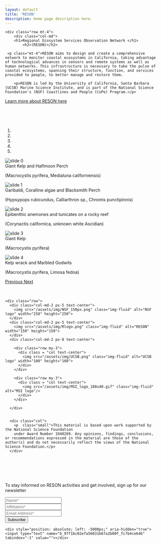 ```yaml
---
layout: default
title: 'RESON'
description: Home page description here.
---
```

<style>
@media(min-width: 1250px) {
  #home-nav img {
    height: 100px !important;
    margin-top: -50px !important;
    margin-left: 20px;
  }
}
</style>

<div id="main-container">

<div class="container-fluid">

<!-- how to set cols: pages can vary the col widths; for full-width total should = 12. 
    if you don't specify width, cols will be split evenly over the viewport
	     col-md scales up (med to large desktops), and automatically stacks on phones and tablets (within the row). -->

    <div class="row mt-4">
        <div class="col-md">
        <h1>Regional Ecosystem Services Observation Network </h1>
            <h2>(RESON)</h2>

     <p class="mt-4">RESON aims to design and create a comprehensive network to monitor coastal ecosystems in California, taking advantage of technological advances in sensors and remote systems as well as human networks. This infrastructure is necessary to take the pulse of coastal ecosystems, spanning their structure, function, and services provided to people, to better manage and restore them. 
</p> 

        <p>RESON is led by the University of California, Santa Barbara (UCSB) Marine Science Institute, and is part of the National Science Foundation's (NSF) Coastlines and People (CoPe) Program.</p>


   <p> <a href="{{ site.baseurl }}/about">Learn more about RESON here</a> </p>


  </div>

<div class="col-md">
<br/>
<br/>
<br/>

<div id="carouselExampleIndicators" class="carousel slide" data-ride="carousel">
  <ol class="carousel-indicators">
    <li data-target="#carouselExampleIndicators" data-slide-to="0" class="active"></li>
    <li data-target="#carouselExampleIndicators" data-slide-to="1"></li>
    <li data-target="#carouselExampleIndicators" data-slide-to="2"></li>
    <li data-target="#carouselExampleIndicators" data-slide-to="3"></li>
    <li data-target="#carouselExampleIndicators" data-slide-to="4"></li>

  </ol>
  <div class="carousel-inner">
    <div class="carousel-item active">
      <img class="d-block w-100" src="/assets/img/0096_1000px.jpg" alt="slide 0">
      <div class="carousel-caption d-none d-md-block">
        <div class="title">Giant Kelp and Halfmoon Perch</div>
        <p class="subtitle font-italic">(Macrocystis pyrifera, Medialuna californiensis)</p>
      </div>
     </div>
     <div class="carousel-item">
      <img class="d-block w-100" src="/assets/img/0573_1000px.jpg" alt="slide 1">
      <div class="carousel-caption d-none d-md-block">
        <div class="title">Garibaldi, Coralline algae and Blacksmith Perch</div>
        <p class="subtitle font-italic">(Hypsypops rubicundus, Calliarthron sp., Chromis punctipinnis)</p>
      </div>
    </div>
    <div class="carousel-item">
      <img class="d-block w-100" src="/assets/img/rocky_reef_scdi_1000.jpg" alt="slide 2">
      <div class="carousel-caption d-none d-md-block">
        <div class="title">Epibenthic anemones and tunicates on a rocky reef</div>
        <p class="subtitle font-italic">(Corynactis californica, unknown white Ascidian)</p>
      </div>
    </div>
    <div class="carousel-item">
      <img class="d-block w-100" src="/assets/img/1495_1000px.jpg" alt="slide 3">
      <div class="carousel-caption d-none d-md-block">
        <div class="title">Giant Kelp</div>
        <p class="subtitle font-italic">(Macrocystis pyrifera)</p>
      </div>
    </div>
   <div class="carousel-item">
      <img class="d-block w-100" src="/assets/img/1304_1000px.jpg" alt="slide 4">
      <div class="carousel-caption d-none d-md-block">
        <div class="title">Kelp wrack and Marbled Godwits</div>
        <p class="subtitle font-italic">(Macrocystis pyrifera, Limosa fedoa)</p>
      </div>
    </div>
  </div>
  <a class="carousel-control-prev" href="#carouselExampleIndicators" role="button" data-slide="prev">
    <span class="carousel-control-prev-icon" aria-hidden="true"></span>
    <span class="sr-only">Previous</span>
  </a>
  <a class="carousel-control-next" href="#carouselExampleIndicators" role="button" data-slide="next">
    <span class="carousel-control-next-icon" aria-hidden="true"></span>
    <span class="sr-only">Next</span>
  </a>
</div>

</div>
</div>



<div>
<br/>
<br/>
</div>


    <div class="row">
      <div class="col-md-2 px-5 text-center">
        <img src="/assets/img/NSF_150px.png" class="img-fluid" alt="NSF logo" width="250" height="250">
      </div>
      <div class="col-md-2 px-5 text-center">
        <img src="/assets/img/Rlogo.png" class="img-fluid" alt="RESON" width="150" height="150">
      </div>
      <div class="col-md-2 px-0 text-center">
        
        <div class="row my-3">
          <div class = "col text-center">
            <img src="/assets/img/UCSB.png" class="img-fluid" alt="UCSB logo" width="100" height="100">
          </div>
        </div>
        
        <div class="row my-3">
          <div class = "col text-center">
            <img src="/assets/img/MSI_logo_100x40.gif" class="img-fluid" alt="MSI logo"/>
          </div>
        </div>
        
      </div>
 
      
      <div class="col">
        <p  class="small">This material is based upon work supported by the National Science Foundation
        under Award Number 1940269. Any opinions, findings, conclusions, or recommendations expressed in the material are those of the author(s) and do not necessarily reflect the views of the National Science Foundation.</p>
      </div> 
<br/>
<br/>
      </div>

<!-- Begin Mailchimp Signup Form -->

<div>
<br/>
<br/>
<p> To stay informed on RESON activities and get involved, sign up for our newsletter </p>
</div>




<div class="col-md-6">

 <form action="https://ucsb.us1.list-manage.com/subscribe/post?u=4e7a27ba5e444e0f5de601605&amp;id=850e77d9be" method="post" target="_blank">
    <div class="form-group">
        <label for="mce-FNAME"> </label>
        <input type="text" class="form-control" name="FNAME" id="mce-FNAME" placeholder='Name*'>
    </div>
    <div class="form-group">
        <label for="mce-LNAME"> </label>
        <input type="text" class="form-control" name="LNAME" id="mce-LNAME" placeholder='Affilitation*'>
    </div>
    <div class="form-group">
        <label for="mce-EMAIL"> </label>
        <input type="email" class="form-control" required="required" name="EMAIL" id="mce-EMAIL" placeholder='Email Address*'>
    </div>
    <button type="submit" class="btn btn-primary"><i class="fa fa-envelope-o"></i> Subscribe</button>

    <div style="position: absolute; left: -5000px;" aria-hidden="true"><input type="text" name="b_97f1bc02efa56031b67a2b00f_fc7b4ce646" tabindex="-1" value=""></div>

</form>
</div>


<!--end form -->



